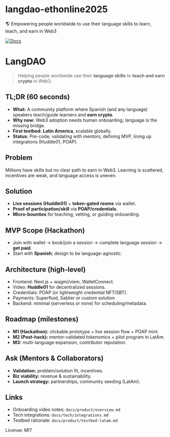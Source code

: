 # langdao-ethonline2025

🌎 Empowering people worldwide to use their language skills to learn, teach, and earn in Web3

[![Docs](https://img.shields.io/badge/docs-website-blue)](https://aenhsaihan.github.io/langdao-ethonline2025)

# LangDAO

> Helping people worldwide use their **language skills** to **teach and earn crypto** in Web3.

## TL;DR (60 seconds)

- **What:** A community platform where Spanish (and any language) speakers teach/guide learners and **earn crypto**.
- **Why now:** Web3 adoption needs human onboarding; language is the missing bridge.
- **First testbed:** **Latin America**, scalable globally.
- **Status:** Pre-code; validating with mentors, defining MVP, lining up integrations (Huddle01, POAP).

## Problem

Millions have skills but no clear path to earn in Web3. Learning is scattered, incentives are weak, and language access is uneven.

## Solution

- **Live sessions (Huddle01)** + **token-gated rooms** via wallet.
- **Proof of participation/skill** via **POAP/credentials**.
- **Micro-bounties** for teaching, vetting, or guiding onboarding.

## MVP Scope (Hackathon)

- Join with wallet → book/join a session → complete language session → **get paid**.
- Start with **Spanish**; design to be language-agnostic.

## Architecture (high-level)

- Frontend: Next.js + wagmi/viem, WalletConnect.
- Video: **Huddle01** for decentralized sessions.
- Credentials: POAP (or lightweight credential NFT/SBT).
- Payments: Superfluid, Sablier or custom solution
- Backend: minimal (serverless or none) for scheduling/metadata.

## Roadmap (milestones)

- **M1 (Hackathon):** clickable prototype + live session flow + POAP mint.
- **M2 (Post-hack):** mentor-validated tokenomics + pilot program in LatAm.
- **M3:** multi-language expansion, contributor reputation.

## Ask (Mentors & Collaborators)

- **Validation:** problem/solution fit, incentives.
- **Biz viability:** revenue & sustainability.
- **Launch strategy:** partnerships, community seeding (LatAm).

## Links

- Onboarding video notes: `docs/product/overview.md`
- Tech integrations: `docs/tech/integrations.md`
- Testbed rationale: `docs/product/testbed-latam.md`

License: MIT
